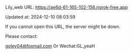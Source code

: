 Lily_web URL: https://ae6d-61-165-102-156.ngrok-free.app

Updated at: 2024-12-10 08:03:59

If you cannot open this URL, the server might be down.

Please contact: 

goley04@foxmail.com Or Wechat:GL_yeaH